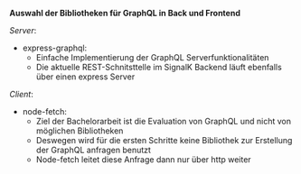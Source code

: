 **Auswahl der Bibliotheken für GraphQL in Back und Frontend**

*Server*:

* express-graphql:
  * Einfache Implementierung der GraphQL Serverfunktionalitäten
  * Die aktuelle REST-Schnitsttelle im SignalK Backend läuft ebenfalls über einen express Server
  
*Client*:
* node-fetch:
  * Ziel der Bachelorarbeit ist die Evaluation von GraphQL und nicht von möglichen Bibliotheken
  * Deswegen wird für die ersten Schritte keine Bibliothek zur Erstellung der GraphQL anfragen benutzt
  * Node-fetch leitet diese Anfrage dann nur über http weiter

  
